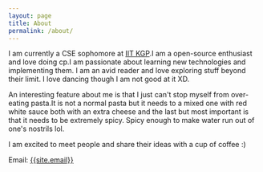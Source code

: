 ```yaml
---
layout: page
title: About
permalink: /about/
---
```

<p>
I am currently a CSE sophomore at <a href="http://www.iitkgp.ac.in/" target="_blank">IIT KGP</a>.I am a open-source enthusiast and love doing cp.I am passionate about learning new technologies and implementing them. I am an avid reader and love exploring stuff beyond their limit. I love dancing though I am not good at it XD.
 
An interesting feature about me is that I just can't stop myself from over-eating pasta.It is not a normal pasta but it needs to a mixed one with red  white sauce both with an extra cheese  and the last but most important is that it needs to be extremely spicy. Spicy enough to make  water run out of one's nostrils lol.

I am excited to meet people and share their ideas with a cup of coffee :)
</p>

Email: <a href="mailto:{{site.email}}?Subject=From Blog Site:">{{site.email}}</a>

